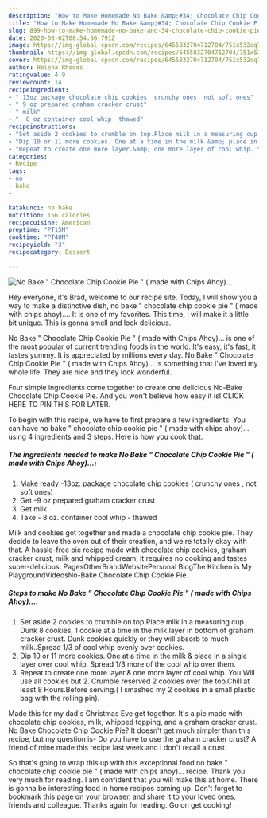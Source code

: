 ```yaml
---
description: "How to Make Homemade No Bake &amp;#34; Chocolate Chip Cookie Pie &amp;#34; ( made with Chips Ahoy)..."
title: "How to Make Homemade No Bake &amp;#34; Chocolate Chip Cookie Pie &amp;#34; ( made with Chips Ahoy)..."
slug: 899-how-to-make-homemade-no-bake-and-34-chocolate-chip-cookie-pie-and-34-made-with-chips-ahoy
date: 2020-08-02T08:54:56.791Z
image: https://img-global.cpcdn.com/recipes/6455832704712704/751x532cq70/no-bake-chocolate-chip-cookie-pie-made-with-chips-ahoy-recipe-main-photo.jpg
thumbnail: https://img-global.cpcdn.com/recipes/6455832704712704/751x532cq70/no-bake-chocolate-chip-cookie-pie-made-with-chips-ahoy-recipe-main-photo.jpg
cover: https://img-global.cpcdn.com/recipes/6455832704712704/751x532cq70/no-bake-chocolate-chip-cookie-pie-made-with-chips-ahoy-recipe-main-photo.jpg
author: Helena Rhodes
ratingvalue: 4.9
reviewcount: 14
recipeingredient:
- " 13oz package chocolate chip cookies  crunchy ones  not soft ones"
- " 9 oz prepared graham cracker crust"
- " milk"
- "  8 oz container cool whip  thawed"
recipeinstructions:
- "Set aside 2 cookies to crumble on top.Place milk in a measuring cup. Dunk 8 cookies,  1 cookie at a time in the milk.layer in bottom of graham cracker crust. Dunk cookies quickly or they will absorb to much milk..Spread 1/3 of cool whip evenly over cookies."
- "Dip 10 or 11 more cookies. One at a time in the milk &amp; place in a single layer over cool whip.  Spread 1/3 more of the cool whip over them."
- "Repeat to create one more layer.&amp; one more layer of cool whip. You Will use all cookies but 2. Crumble reserved 2 cookies over the top.Chill at least 8 Hours.Before serving.( I smashed my 2 cookies in a small plastic bag with the rolling pin)."
categories:
- Recipe
tags:
- no
- bake
- 

katakunci: no bake  
nutrition: 156 calories
recipecuisine: American
preptime: "PT15M"
cooktime: "PT40M"
recipeyield: "3"
recipecategory: Dessert

---
```



![No Bake &#34; Chocolate Chip Cookie Pie &#34; ( made with Chips Ahoy)...](https://img-global.cpcdn.com/recipes/6455832704712704/751x532cq70/no-bake-chocolate-chip-cookie-pie-made-with-chips-ahoy-recipe-main-photo.jpg)

Hey everyone, it's Brad, welcome to our recipe site. Today, I will show you a way to make a distinctive dish, no bake &#34; chocolate chip cookie pie &#34; ( made with chips ahoy).... It is one of my favorites. This time, I will make it a little bit unique. This is gonna smell and look delicious.

No Bake &#34; Chocolate Chip Cookie Pie &#34; ( made with Chips Ahoy)... is one of the most popular of current trending foods in the world. It's easy, it's fast, it tastes yummy. It is appreciated by millions every day. No Bake &#34; Chocolate Chip Cookie Pie &#34; ( made with Chips Ahoy)... is something that I've loved my whole life. They are nice and they look wonderful.

Four simple ingredients come together to create one delicious No-Bake Chocolate Chip Cookie Pie. And you won&#39;t believe how easy it is! CLICK HERE TO PIN THIS FOR LATER.


To begin with this recipe, we have to first prepare a few ingredients. You can have no bake &#34; chocolate chip cookie pie &#34; ( made with chips ahoy)... using 4 ingredients and 3 steps. Here is how you cook that.

<!--inarticleads1-->

##### The ingredients needed to make No Bake &#34; Chocolate Chip Cookie Pie &#34; ( made with Chips Ahoy)...:

1. Make ready  -13oz. package chocolate chip cookies ( crunchy ones , not soft ones)
1. Get  -9 oz prepared graham cracker crust
1. Get  milk
1. Take  - 8 oz. container cool whip - thawed


Milk and cookies got together and made a chocolate chip cookie pie. They decide to leave the oven out of their creation, and we&#39;re totally okay with that. A hassle-free pie recipe made with chocolate chip cookies, graham cracker crust, milk and whipped cream, it requires no cooking and tastes super-delicious. PagesOtherBrandWebsitePersonal BlogThe Kitchen is My PlaygroundVideosNo-Bake Chocolate Chip Cookie Pie. 

<!--inarticleads2-->

##### Steps to make No Bake &#34; Chocolate Chip Cookie Pie &#34; ( made with Chips Ahoy)...:

1. Set aside 2 cookies to crumble on top.Place milk in a measuring cup. Dunk 8 cookies,  1 cookie at a time in the milk.layer in bottom of graham cracker crust. Dunk cookies quickly or they will absorb to much milk..Spread 1/3 of cool whip evenly over cookies.
1. Dip 10 or 11 more cookies. One at a time in the milk &amp; place in a single layer over cool whip.  Spread 1/3 more of the cool whip over them.
1. Repeat to create one more layer.&amp; one more layer of cool whip. You Will use all cookies but 2. Crumble reserved 2 cookies over the top.Chill at least 8 Hours.Before serving.( I smashed my 2 cookies in a small plastic bag with the rolling pin).


Made this for my dad&#39;s Christmas Eve get together. It&#39;s a pie made with chocolate chip cookies, milk, whipped topping, and a graham cracker crust. No Bake Chocolate Chip Cookie Pie? It doesn&#39;t get much simpler than this recipe, but my question is- Do you have to use the graham cracker crust? A friend of mine made this recipe last week and I don&#39;t recall a crust. 

So that's going to wrap this up with this exceptional food no bake &#34; chocolate chip cookie pie &#34; ( made with chips ahoy)... recipe. Thank you very much for reading. I am confident that you will make this at home. There is gonna be interesting food in home recipes coming up. Don't forget to bookmark this page on your browser, and share it to your loved ones, friends and colleague. Thanks again for reading. Go on get cooking!
